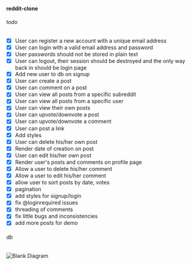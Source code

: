 #### reddit-clone
###### todo
- [x] User can register a new account with a unique email address
- [x] User can login with a valid email address and password
- [x] User passwords should not be stored in plain text
- [x] User can logout, their session should be destroyed and the only way back in should be login page
- [x] Add new user to db on signup
- [x] User can create a post
- [x] User can comment on a post
- [x] User can view all posts from a specific subreddit
- [x] User can view all posts from a specific user
- [x] User can view their own posts
- [x] User can upvote/downvote a post
- [x] User can upvote/downvote a comment
- [x] User can post a link
- [x] Add styles
- [x] User can delete his/her own post
- [x] Render date of creation on post
- [x] User can edit his/her own post
- [x] Render user's posts and comments on profile page
- [x] Allow a user to delete his/her comment
- [x] Allow a user to edit his/her comment
- [x] allow user to sort posts by date, votes
- [x] pagination
- [x] add styles for signup/login
- [x] fix @loginrequired issues
- [x] threading of comments
- [x] fix little bugs and inconsistencies 
- [x] add more posts for demo

###### db
![Blank Diagram](https://user-images.githubusercontent.com/46908343/79140232-a9bbc900-7d85-11ea-9c43-8045f59f3675.png)
